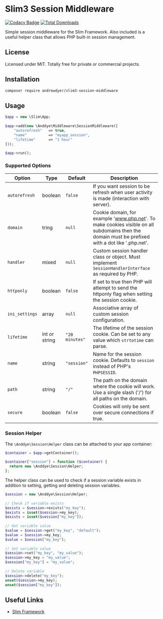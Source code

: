 # Slim3 Session Middleware

[![Codacy Badge](https://api.codacy.com/project/badge/Grade/66698967b6ec44949eb30795f09a435e)](https://www.codacy.com/app/andrewdyer/slim3-session-middleware?utm_source=github.com&amp;utm_medium=referral&amp;utm_content=andrewdyer/slim3-session-middleware&amp;utm_campaign=Badge_Grade)
[![Total Downloads](https://poser.pugx.org/andrewdyer/slim3-session-middleware/downloads)](https://packagist.org/packages/andrewdyer/slim3-session-middleware)

Simple session middleware for the Slim Framework. Also included is a useful helper class that allows PHP built-in session management.

## License

Licensed under MIT. Totally free for private or commercial projects.

## Installation

```bash
composer require andrewdyer/slim3-session-middleware
```

## Usage

```php
$app = new \Slim\App;
    
$app->add(new \Anddye\Middleware\SessionMiddleware([
    "autorefresh"   => true,
    "name"          => "myapp_session",
    "lifetime"      => "1 hour" 
]));
    
$app->run();
```

### Supported Options

| Option | Type | Default | Description |
| --- | --- | --- | --- |
| `autorefresh` | boolean | `false` | If you want session to be refresh when user activity is made (interaction with server). |
| `domain` | tring | `null` | Cookie domain, for example 'www.php.net'. To make cookies visible on  all subdomains then the domain must be prefixed with a dot like '.php.net'. |
| `handler` | mixed | `null` | Custom session handler class or object. Must implement `SessionHandlerInterface` as required by PHP. |
| `httponly` | boolean | `false` | If set to true then PHP will attempt to send the httponly flag when setting the session cookie. |
| `ini_settings` | array | `null` | Associative array of custom session configuration. |
| `lifetime` | int or string | `"20 minutes"` | The lifetime of the session cookie. Can be set to any value which `strtotime` can parse. |
| `name` | string | `"session"` | Name for the session cookie. Defaults to `session` instead of PHP's `PHPSESSID`. |
| `path` |string | `"/"` | The path on the domain where the cookie will work. Use a single slash ('/') for all paths on the domain. |
| `secure` | boolean | `false` | Cookies will only be sent over secure connections if true. |


### Session Helper

The `\Anddye\Session\Helper` class can be attached to your app container:

```php
$container = $app->getContainer();
    
$container["session"] = function ($container) {
  return new \Anddye\Session\Helper;
};
```

The helper class can be used to check if a session variable exists in addition to setting, getting and deleting session variables.

```php
$session = new \Anddye\Session\Helper;
    
// Check if variable exists
$exists = $session->exists("my_key");
$exists = isset($session->my_key);
$exists = isset($session["my_key"]);
    
// Get variable value
$value = $session->get("my_key", "default");
$value = $session->my_key;
$value = $session["my_key"];
    
// Set variable value
$session->set("my_key", "my_value");
$session->my_key = "my_value";
$session["my_key"] = "my_value";
    
// Delete variable
$session->delete("my_key");
unset($session->my_key);
unset($session["my_key"]);
```

## Useful Links

* [Slim Framework](https://www.slimframework.com)
